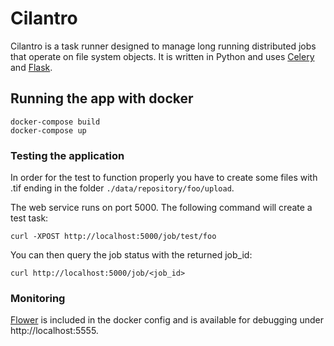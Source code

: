 # Cilantro

Cilantro is a task runner designed to manage long running distributed jobs that
operate on file system objects. It is written in Python and uses
[Celery](http://docs.celeryproject.org/) and [Flask](http://flask.pocoo.org/).

## Running the app with docker

    docker-compose build
    docker-compose up

### Testing the application

In order for the test to function properly you have to create some files with
.tif ending in the folder `./data/repository/foo/upload`.

The web service runs on port 5000. The following command will create a test task:

    curl -XPOST http://localhost:5000/job/test/foo
    
You can then query the job status with the returned job_id:

    curl http://localhost:5000/job/<job_id>
    
### Monitoring

[Flower](https://flower.readthedocs.io/) is included in the docker config and
is available for debugging under http://localhost:5555.
